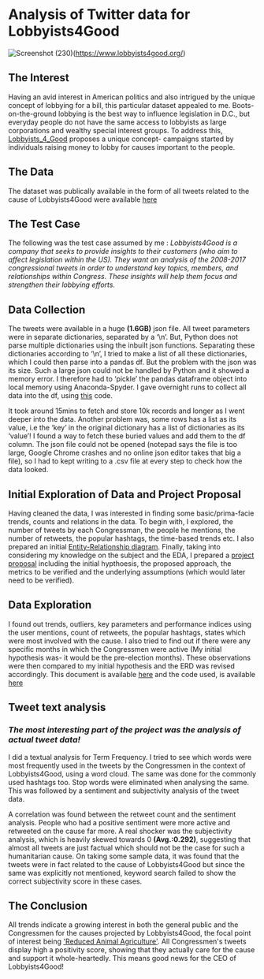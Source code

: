 # Analysis of Twitter data for Lobbyists4Good
![Screenshot (230)](https://user-images.githubusercontent.com/65482013/83346603-88199f80-a33b-11ea-89f2-202c73779aab.jpg)(https://www.lobbyists4good.org/)

## The Interest
Having an avid interest in American politics and also intrigued by the unique concept of lobbying for a bill, this particular dataset appealed to me.
Boots-on-the-ground lobbying is the best way to influence legislation in D.C., but everyday people do not have the same access to lobbyists as large corporations and wealthy special interest groups.
To address this, [Lobbyists_4_Good](https://www.lobbyists4good.org/) proposes a unique concept- campaigns started by individuals raising money to lobby for causes important to the people.

## The Data
The dataset was publically available in the form of all tweets related to the cause of Lobbyists4Good were available [here](https://www.dropbox.com/sh/qrq1pcjsji0v03u/AAC639WcH58tM0YZperwY388a?dl=0)

## The Test Case
The following was the test case assumed by me : _Lobbyists4Good is a company that seeks to provide insights to their customers (who aim to affect legislation within the US). They want an analysis of the 2008-2017 congressional tweets in order to understand key topics, members, and relationships within Congress. These insights will help them focus and strengthen their lobbying efforts._

## Data Collection

The tweets were available in a huge **(1.6GB)** json file. All tweet parameters were in separate dictionaries, separated by a ‘\n’. But, Python does not parse multiple dictionaries using the inbuilt json functions.
Separating these dictionaries according to ‘\n’, I tried to make a list of all these dictionaries, which I could then parse into a pandas df. But the problem with the json was its size. Such a large json could not be handled by Python and it showed a memory error.
I therefore had to ‘pickle’ the pandas dataframe object into local memory using Anaconda-Spyder. I gave overnight runs to collect all data into the df, using [this](https://github.com/pranavtumkur/Lobbyists4America-tweets-and-users/blob/master/Making%20df%20from%20tweets_json.py) code.

It took around 15mins to fetch and store 10k records and longer as I went deeper into the data. Another problem was, some rows has a list as its value, i.e the ‘key’ in the original dictionary has a list of dictionaries as its ‘value’! I found a way to fetch these buried values and add them to the df column.
The json file could not be opened (notepad says the file is too large, Google Chrome crashes and no online json editor takes that big a file), so I had to kept writing to a .csv file at every step to check how the data looked.

## Initial Exploration of Data and Project Proposal

Having cleaned the data, I was interested in finding some basic/prima-facie trends, counts and relations in the data. To begin with, I explored, the number of tweets by each Congressman, the people he mentions, the number of retweets, the popular hashtags, the time-based trends etc. I also prepared an initial [Entity-Relationship diagram](https://github.com/pranavtumkur/Lobbyists4America-tweets-and-users/blob/master/ER%20diagram.pdf).
Finally, taking into considering my knowledge on the subject and the EDA, I prepared a [project proposal](https://github.com/pranavtumkur/Lobbyists4America-tweets-and-users/blob/master/Developing%20a%20Project%20Proposal.docx) including the initial hypthoesis, the proposed approach, the metrics to be verified and the underlying assumptions (which would later need to be verified).

## Data Exploration

I found out trends, outliers, key parameters and performance indices using the user mentions, count of retweets, the popular hashtags, states which were most involved with the cause. I also tried to find out if there were any specific months in which the Congressmen were active (My initial hypothesis was- it would be the pre-election months). These observations were then compared to my initial hypothesis and the ERD was revised accordingly. This document is available [here](https://github.com/pranavtumkur/Lobbyists4America-tweets-and-users/blob/master/Descriptive%20Statistics%20and%20comparison%20with%20the%20initial%20hypothesis.docx) and the code used, is available [here](https://github.com/pranavtumkur/Lobbyists4America-tweets-and-users/blob/master/Exploration%20of%20data.py)

## Tweet text analysis
### *The most interesting part of the project was the analysis of actual tweet data!*

I did a textual analysis for Term Frequency. I tried to see which words were most frequently used in the tweets by the Congressmen in the context of Lobbyists4Good, using a word cloud. The same was done for the commonly used hashtags too. Stop words were eliminated when analysing the same. This was followed by a sentiment and subjectivity analysis of the tweet data.

A correlation was found between the retweet count and the sentiment analysis. People who had a positive sentiment were more active and retweeted on the cause far more. A real shocker was the subjectivity analysis, which is heavily skewed towards 0 **(Avg.:0.292)**, suggesting that almost all tweets are just factual which should not be the case for such a humanitarian cause. On taking some sample data, it was found that the tweets were in fact related to the cause of Lobbyists4Good but since the same was explicitly not mentioned, keyword search failed to show the correct subjectivity score in these cases.

## The Conclusion

All trends indicate a growing interest in both the general public and the Congressmen for the causes projected by Lobbyists4Good, the focal point of interest being <ins>'Reduced Animal Agriculture'</ins>. All Congressmen's tweets display high a positivity score, showing that they actually care for the cause and support it whole-heartedly. This means good news for the CEO of Lobbyists4Good!
